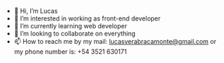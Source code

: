 - 👋 Hi, I’m Lucas
- 👀 I’m interested in working as front-end developer
- 🌱 I’m currently learning web developer
- 💞️ I’m looking to collaborate on everything
- 📫 How to reach me by my mail: lucasverabracamonte@gmail.com or my phone number is: +54 3521 630171

<!---
lucasjaviervera/lucasjaviervera is a ✨ special ✨ repository because its `README.md` (this file) appears on your GitHub profile.
You can click the Preview link to take a look at your changes.
--->
